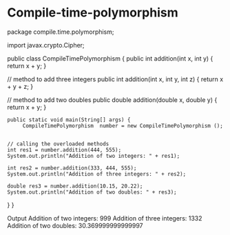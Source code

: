 # Compile-time-polymorphism
package compile.time.polymorphism;

import javax.crypto.Cipher;



public class CompileTimePolymorphism {
     public int addition(int x, int y) {
    return x + y;
  }

  // method to add three integers
  public int addition(int x, int y, int z) {
    return x + y + z;
  }

  // method to add two doubles
  public double addition(double x, double y) {
    return x + y;
  }


  
    
    
    public static void main(String[] args) {
         CompileTimePolymorphism  number = new CompileTimePolymorphism ();


    // calling the overloaded methods
    int res1 = number.addition(444, 555);
    System.out.println("Addition of two integers: " + res1);

    int res2 = number.addition(333, 444, 555);
    System.out.println("Addition of three integers: " + res2);

    double res3 = number.addition(10.15, 20.22);
    System.out.println("Addition of two doubles: " + res3);
  }
}

Output
Addition of two integers: 999
Addition of three integers: 1332
Addition of two doubles: 30.369999999999997
